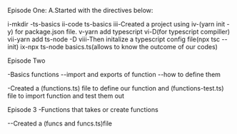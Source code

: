 Episode One:
A.Started with the directives below:

i-mkdir -ts-basics
ii-code ts-basics
iii-Created a project using
iv-(yarn init -y) for package.json file.
v-yarn add typescript vi-D(for typescript compiller)
vii-yarn add ts-node -D
viii-Then initalize a typescript config file(npx tsc --init)
ix-npx ts-node basics.ts(allows to know the outcome of our codes)

Episode Two

-Basics functions
--import and exports of function
--how to define them

-Created a (functions.ts) file to define our function and (functions-test.ts) file to import function and test them out

Episode 3
-Functions that takes or create functions

--Created a (funcs and funcs.ts)file
